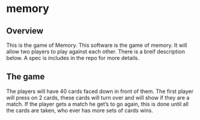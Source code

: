 # memory

## Overview

This is the game of Memory. This software is the game of memory. It will allow two players to play against each other. There is a breif description below. A spec is includes in the repo for more details.

## The game

The players will have 40 cards faced down in front of them. The first player will press on 2 cards, these cards will turn over and will show if they are a match. If the player gets a match he get’s to go again, this is done until all the cards are taken, who ever has more sets of cards wins.
